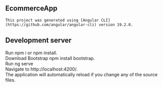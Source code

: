 ## EcommerceApp

	This project was generated using [Angular CLI](https://github.com/angular/angular-cli) version 19.2.0.
  
## Development server<br />

Run npm i or npm install. <br />
Download Bootstrap npm install bootstrap.<br />
Run ng serve<br />
Navigate to http://localhost:4200/.<br />
The application will automatically reload if you change any of the source files.<br />
 
